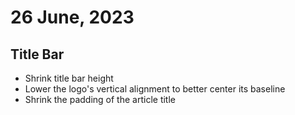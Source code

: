 # 26 June, 2023
## Title Bar
- Shrink title bar height
- Lower the logo's vertical alignment to better center its baseline
- Shrink the padding of the article title
